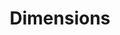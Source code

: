 ---
layout: default
bigquery: https://console.cloud.google.com/bigquery?p=covid-19-dimensions-ai&page=table&d=data&t=publications
contributors: Digital Science, https://www.digital-science.com/
cost: Free for personal, non-commercial use.
description: Dimensions contains more than 100 million publications, ranging from
  articles published in scholarly journals, books and book chapters, to preprints
  and conference proceedings. All publications are contextualized with linked data
  sets, funding, publications, patents, clinical trials, and policy documents. You
  can also view associated categories, funders, institutions, and researcher profiles.
documentation: https://docs.dimensions.ai/bigquery/index.html
last_edit: 04/09/2022, 03:43:47
location: https://www.dimensions.ai/products/free/
maintained_by: Digital Science, https://www.digital-science.com/
schema_fields:
- category_bra
- family_id
- date_print
- funding_chf
- links
- publisher
- repository_url
- research_org_country_names
- external_ids
- date_imported_gbq
- funding_jpy
- proceedings_title
- research_org_city_names
- conditions
- priority_date
- category_icrp_cso
- language
- legal_events
- research_org_state_codes
- publication_year
- active_years
- patent_ids
- brief_title
- mesh_headings
- category_hra
- funding_aud
- inventor_names
- original_assignee_orgs
- email_address
- editors
- date_modified
- funding_cny
- pmcid
- open_access_categories
- funding_currency
- gender
- issue
- subtitles
- id
- funding_details
- open_access_categories_v2
- category_hrcs_rac
- funding_amount
- funder_org
- category_icrp_ct
- filing_year
- funding_nzd
- expiration_year
- eisbn
- license
- phase
- end_date
- resulting_publication_doi
- funding_gbp
- current_assignee_orgs
- research_org_state_names
- relationships
- ipcr
- concepts
- original_assignee_countries
- type
- journal
- research_org_cities
- associated_publication_pmid
- doi
- book_series_title
- jurisdiction
- original_abstract
- assignee_countries
- mesh_terms
- researcher_ids
- pages
- filing_date
- family_count
- acronym
- assignee_orgs
- funder_org_countries
- organisation_details
- isbn
- acknowledgements
- granted_date
- parent_id
- associated_publication_id
- funder_org_acronyms
- kind
- application_number
- title
- created_date
- priority_year
- repository_id
- clinical_trial_ids
- description
- aliases
- funder_org_cities
- citations_count
- wikipedia_url
- expiration_date
- reference_ids
- metrics
- funding_usd
- year
- conference
- registry
- name
- legal_status
- cited_by_ids
- associated_publication_doi
- research_orgs
- source_id
- address
- journal_lists
- date_online
- authors
- category_for
- end_year
- category_uoa
- original_title
- supporting_grant_ids
- citation_string
- category_hrcs_hc
- arxiv_id
- funder_org_state_codes
- associated_publication_arxiv_id
- investigators
- research_org_countries
- category_rcdc
- associated_grant_ids
- abstract
- start_date
- current_assignee_countries
- family_members_ids
- cpc
- interventions
- resulting_publication_ids
- pmid
- categories
- repository_name
- embargo_date
- funder_countries
- date_inserted
- types
- date_normal
- acronyms
- book_title
- filing_status
- funder_orgs
- established
- labels
- current_assignee
- foa_number
- status
- date
- publication_ids
- funding_eur
- funding_cad
- publication_date
- start_year
- category_sdg
- granted_year
- volume
- original_assignee
- citations
- altmetrics
- linkout
- grant_number
shortname: dimensions
tags:
- scholarly literature
- patents
- funding
- clinical trials
- academic profiles
terms_of_use: 'Use of both the Dimensions COVID-19 dataset and full Dimensions dataset
  are subject to the Dimensions Terms of use: https://www.dimensions.ai/policies-terms-legal '
title: Dimensions
uuid: dcff88bd-fe6b-4fdb-8159-809bf9d7bc1c
---